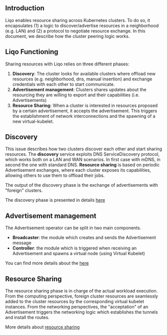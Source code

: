 ## Introduction

Liqo enables resource sharing across Kubernetes clusters. To do so, it encapsulates (1) a logic to discover/advertise 
resources in a neighborhood (e.g. LAN) and (2) a protocol to negotiate resource exchange. In this document, we describe 
how the cluster peering logic works.

## Liqo Functioning

Sharing resources with Liqo relies on three different phases:

1. **Discovery**: The cluster looks for available clusters where offload new resources (e.g. neighborhood, dns, manual 
insertion) and exchange credentials with each other to start communicate.
2. **Advertisement management**: Clusters shares updates about the resourcing they are willing to export and their
 capabilities (i.e. Advertisements)
3. **Resource Sharing**: When a cluster is interested in resources proposed by a certain advertisement, it accepts the
 advertisement. This triggers the establishment of network interconnections and the spawning of a new virtual-kubelet.

## Discovery

This issue describes how two clusters discover each other and start sharing resources.
The **discovery** service exploits DNS ServiceDiscovery protocol, which works both on a LAN and WAN scenarios. In first 
case with mDNS, in second the one with standard DNS.
**Resource sharing** is based on periodic Advertisement exchanges, where each cluster exposes its capabilities, allowing
 others to use them to offload their jobs.

The output of the discovery phase is the exchange of advertisements with "foreign" clusters.

The discovery phase is presented in details [here](discovery.md)

## Advertisement management
The Advertisement operator can be split in two main components.

- **Broadcaster**: the module which creates and sends the Advertisement message
- **Controller**: the module which is triggered when receiving an Advertisement and spawns a virtual node (using Virtual 
Kubelet)

 You can find more details about the [here](advertisement_management.md)

## Resource Sharing

The resource sharing phase is in charge of the actual workload execution. From the computing perspective,
foreign cluster resources are seamlessly added to the cluster resources by the corresponding virtual kubelet instances. 
From the networking perspectives, the "acceptation" of an Advertisement triggers the networking logic which establishes
the tunnels and install the routes.

More details about [resource sharing](./resource_sharing.md)

